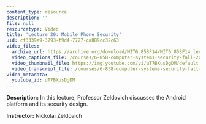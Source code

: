 ```yaml
---
content_type: resource
description: ''
file: null
resourcetype: Video
title: 'Lecture 20: Mobile Phone Security'
uid: cf3339e9-3793-f9d4-7727-ca889cc32c63
video_files:
  archive_url: https://archive.org/download/MIT6.858F14/MIT6_858F14_lec20_300k.mp4
  video_captions_file: /courses/6-858-computer-systems-security-fall-2014/5cd569d54cb85bf9a23ec7b9a1756225_uT7BXusDgDM.vtt
  video_thumbnail_file: https://img.youtube.com/vi/uT7BXusDgDM/default.jpg
  video_transcript_file: /courses/6-858-computer-systems-security-fall-2014/4f06fffd9aeb023a89c9c8b5e92df26d_uT7BXusDgDM.pdf
video_metadata:
  youtube_id: uT7BXusDgDM
---
```


**Description:** In this lecture, Professor Zeldovich discusses the Android platform and its security design.

**Instructor:** Nickolai Zeldovich